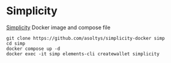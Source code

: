 # Simplicity

[Simplicity](https://github.com/BlockstreamResearch/simplicity/) Docker image and compose file

    git clone https://github.com/asoltys/simplicity-docker simp
    cd simp
    docker compose up -d
    docker exec -it simp elements-cli createwallet simplicity
